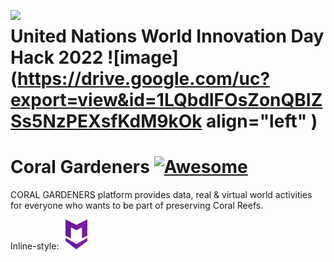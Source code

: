 <a href="https://drive.google.com/uc?export=view&id=1PX3DeiZzB77VGmokG7q3uhJcptmdeuvd"><img src="https://drive.google.com/uc?export=view&id=1PX3DeiZzB77VGmokG7q3uhJcptmdeuvd/UN.gif" align="left" style="width: 650px; max-width: 100%; height: auto frameBorder=0"/></a>




  



# United Nations World Innovation Day Hack 2022 ![image](https://drive.google.com/uc?export=view&id=1LQbdlFOsZonQBIZSs5NzPEXsfKdM9kOk align="left" ) 

  
# Coral Gardeners [![Awesome](https://cdn.rawgit.com/sindresorhus/awesome/d7305f38d29fed78fa85652e3a63e154dd8e8829/media/badge.svg)](https://github.com/sindresorhus/awesome)
CORAL GARDENERS platform provides data, real &amp; virtual world activities for everyone who wants to be part of preserving Coral Reefs. 

Inline-style: 
![alt text](https://github.com/adam-p/markdown-here/raw/master/src/common/images/icon48.png "Logo Title Text 1")
